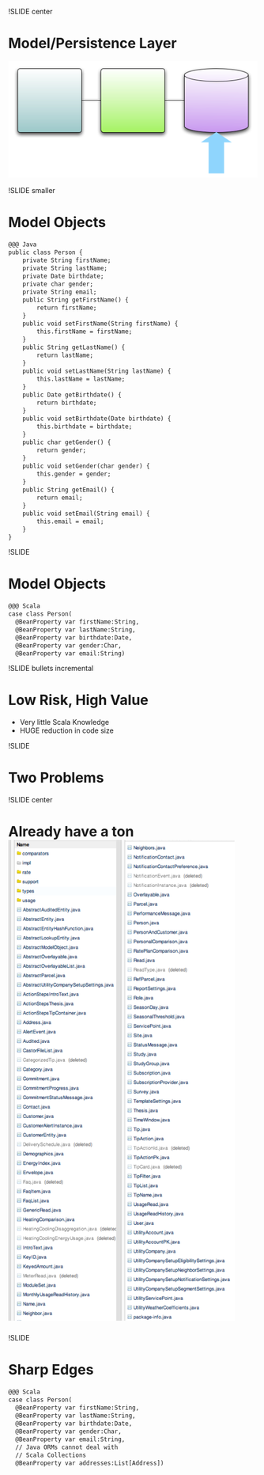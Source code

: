 !SLIDE center
# Model/Persistence Layer
![Model Focus](model_focus.png)

!SLIDE smaller
# Model Objects

    @@@ Java
    public class Person {
        private String firstName;
        private String lastName;
        private Date birthdate;
        private char gender;
        private String email;
        public String getFirstName() {
            return firstName;
        }
        public void setFirstName(String firstName) {
            this.firstName = firstName;
        }
        public String getLastName() {
            return lastName;
        }
        public void setLastName(String lastName) {
            this.lastName = lastName;
        }
        public Date getBirthdate() {
            return birthdate;
        }
        public void setBirthdate(Date birthdate) {
            this.birthdate = birthdate;
        }
        public char getGender() {
            return gender;
        }
        public void setGender(char gender) {
            this.gender = gender;
        }
        public String getEmail() {
            return email;
        }
        public void setEmail(String email) {
            this.email = email;
        }
    }

!SLIDE
# Model Objects

    @@@ Scala
    case class Person(
      @BeanProperty var firstName:String,
      @BeanProperty var lastName:String,
      @BeanProperty var birthdate:Date,
      @BeanProperty var gender:Char,
      @BeanProperty var email:String)

!SLIDE bullets incremental
# Low Risk, High Value
* Very little Scala Knowledge
* HUGE reduction in code size

!SLIDE 
# Two Problems

!SLIDE center
# Already have a ton <img src="model_classes.png" height="972" />

!SLIDE
# Sharp Edges

    @@@ Scala
    case class Person(
      @BeanProperty var firstName:String,
      @BeanProperty var lastName:String,
      @BeanProperty var birthdate:Date,
      @BeanProperty var gender:Char,
      @BeanProperty var email:String,
      // Java ORMs cannot deal with 
      // Scala Collections
      @BeanProperty var addresses:List[Address])
